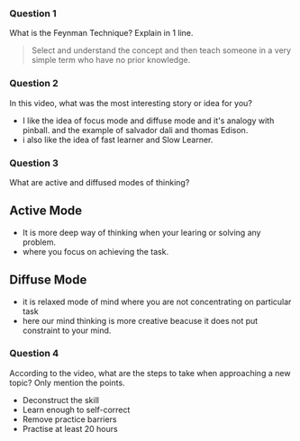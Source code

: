 ### Question 1
What is the Feynman Technique? Explain in 1 line.

>Select and understand the concept and then teach someone in a very simple term who have no prior knowledge.


### Question 2
In this video, what was the most interesting story or idea for you?

- I like the idea of focus mode and diffuse mode and it's analogy with pinball. and the example of salvador dali and thomas Edison.
- i also like the idea of fast learner and Slow Learner.

### Question 3
What are active and diffused modes of thinking?

## Active Mode

- It is more deep way of thinking when your learing or solving any problem.
- where you focus on achieving the task.

## Diffuse Mode

- it is relaxed mode of mind where you are not concentrating on particular task
- here our mind thinking is more creative beacuse it does not put constraint to your mind.

### Question 4
According to the video, what are the steps to take when approaching a new topic? Only mention the points.

- Deconstruct the skill
- Learn enough to self-correct
- Remove practice barriers
- Practise at least 20 hours


